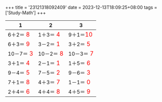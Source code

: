 +++ 
title = '23121318092409' 
date = 2023-12-13T18:09:25+08:00 
tags = ['Study-Math'] 
+++ 

1 | 2 | 3 
-- | -- | -- 
6＋2＝<font color=red size=4> 8</font> | 1＋3＝<font color=red size=4> 4</font> | 9＋1＝<font color=red size=4>10</font> 
6＋3＝<font color=red size=4> 9</font> | 3－2＝<font color=red size=4> 1</font> | 3＋2＝<font color=red size=4> 5</font> 
10－7＝<font color=red size=4> 3</font> | 10－2＝<font color=red size=4> 8</font> | 10－3＝<font color=red size=4> 7</font> 
3＋1＝<font color=red size=4> 4</font> | 2－1＝<font color=red size=4> 1</font> | 1＋5＝<font color=red size=4> 6</font> 
9－4＝<font color=red size=4> 5</font> | 7－5＝<font color=red size=4> 2</font> | 9－6＝<font color=red size=4> 3</font> 
7＋1＝<font color=red size=4> 8</font> | 4＋3＝<font color=red size=4> 7</font> | 1－1＝<font color=red size=4> 0</font> 
2＋4＝<font color=red size=4> 6</font> | 4＋4＝<font color=red size=4> 8</font> | 4＋5＝<font color=red size=4> 9</font> 

